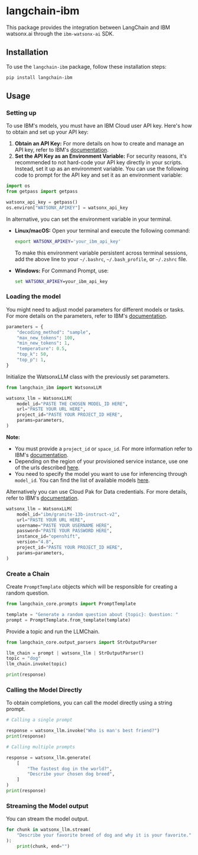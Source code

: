# langchain-ibm

This package provides the integration between LangChain and IBM watsonx.ai through the `ibm-watsonx-ai` SDK.

## Installation

To use the `langchain-ibm` package, follow these installation steps:

```bash
pip install langchain-ibm
```

## Usage

### Setting up

To use IBM's models, you must have an IBM Cloud user API key. Here's how to obtain and set up your API key:

1. **Obtain an API Key:** For more details on how to create and manage an API key, refer to IBM's [documentation](https://cloud.ibm.com/docs/account?topic=account-userapikey&interface=ui).
2. **Set the API Key as an Environment Variable:** For security reasons, it's recommended to not hard-code your API key directly in your scripts. Instead, set it up as an environment variable. You can use the following code to prompt for the API key and set it as an environment variable:

```python
import os
from getpass import getpass

watsonx_api_key = getpass()
os.environ["WATSONX_APIKEY"] = watsonx_api_key
```

In alternative, you can set the environment variable in your terminal.

- **Linux/macOS:** Open your terminal and execute the following command:

  ```bash
  export WATSONX_APIKEY='your_ibm_api_key'
  ```

  To make this environment variable persistent across terminal sessions, add the above line to your `~/.bashrc`, `~/.bash_profile`, or `~/.zshrc` file.

- **Windows:** For Command Prompt, use:
  ```cmd
  set WATSONX_APIKEY=your_ibm_api_key
  ```

### Loading the model

You might need to adjust model parameters for different models or tasks. For more details on the parameters, refer to IBM's [documentation](https://ibm.github.io/watsonx-ai-python-sdk/fm_model.html#metanames.GenTextParamsMetaNames).

```python
parameters = {
    "decoding_method": "sample",
    "max_new_tokens": 100,
    "min_new_tokens": 1,
    "temperature": 0.5,
    "top_k": 50,
    "top_p": 1,
}
```

Initialize the WatsonxLLM class with the previously set parameters.

```python
from langchain_ibm import WatsonxLLM

watsonx_llm = WatsonxLLM(
    model_id="PASTE THE CHOSEN MODEL_ID HERE",
    url="PASTE YOUR URL HERE",
    project_id="PASTE YOUR PROJECT_ID HERE",
    params=parameters,
)
```

**Note:**

- You must provide a `project_id` or `space_id`. For more information refer to IBM's [documentation](https://www.ibm.com/docs/en/watsonx-as-a-service?topic=projects).
- Depending on the region of your provisioned service instance, use one of the urls described [here](https://ibm.github.io/watsonx-ai-python-sdk/setup_cloud.html#authentication).
- You need to specify the model you want to use for inferencing through `model_id`. You can find the list of available models [here](https://ibm.github.io/watsonx-ai-python-sdk/fm_model.html#ibm_watsonx_ai.foundation_models.utils.enums.ModelTypes).

Alternatively you can use Cloud Pak for Data credentials. For more details, refer to IBM's [documentation](https://ibm.github.io/watsonx-ai-python-sdk/setup_cpd.html).

```python
watsonx_llm = WatsonxLLM(
    model_id="ibm/granite-13b-instruct-v2",
    url="PASTE YOUR URL HERE",
    username="PASTE YOUR USERNAME HERE",
    password="PASTE YOUR PASSWORD HERE",
    instance_id="openshift",
    version="4.8",
    project_id="PASTE YOUR PROJECT_ID HERE",
    params=parameters,
)
```

### Create a Chain

Create `PromptTemplate` objects which will be responsible for creating a random question.

```python
from langchain_core.prompts import PromptTemplate

template = "Generate a random question about {topic}: Question: "
prompt = PromptTemplate.from_template(template)
```

Provide a topic and run the LLMChain.

```python
from langchain_core.output_parsers import StrOutputParser

llm_chain = prompt | watsonx_llm | StrOutputParser()
topic = "dog"
llm_chain.invoke(topic)

print(response)
```

### Calling the Model Directly

To obtain completions, you can call the model directly using a string prompt.

```python
# Calling a single prompt

response = watsonx_llm.invoke("Who is man's best friend?")
print(response)
```

```python
# Calling multiple prompts

response = watsonx_llm.generate(
    [
        "The fastest dog in the world?",
        "Describe your chosen dog breed",
    ]
)
print(response)
```

### Streaming the Model output

You can stream the model output.

```python
for chunk in watsonx_llm.stream(
    "Describe your favorite breed of dog and why it is your favorite."
):
    print(chunk, end="")
```
